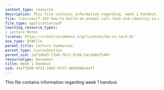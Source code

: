 ```yaml
---
content_type: resource
description: This file contains information regarding  week 1 handout.
file: /courses/7-342-how-to-build-an-animal-cell-fate-and-identity-in-development-and-disease-fall-2017/41eff6d89f3120d59f27d8bb906e4aff_MIT7_342F17_Week_1_handout.pdf
file_type: application/pdf
learning_resource_types:
- Lecture Notes
license: https://creativecommons.org/licenses/by-nc-sa/4.0/
ocw_type: OCWFile
parent_title: Lecture Summaries
parent_type: CourseSection
parent_uid: 2af1d6d3-f1b8-767c-5c04-5acda8ef540f
resourcetype: Document
title: Week 1 Handout
uid: 41eff6d8-9f31-20d5-9f27-d8bb906e4aff
---
```

This file contains information regarding  week 1 handout.